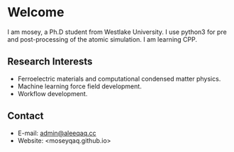 # Welcome 
I am mosey, a Ph.D student from Westlake University. 
I use python3 for pre and post-processing of the atomic simulation. I am learning CPP.


## Research Interests
* Ferroelectric materials and computational condensed matter physics.
* Machine learning force field development.
* Workflow development.

## Contact
* E-mail: admin@aleeqaq.cc
* Website: <moseyqaq.github.io>
